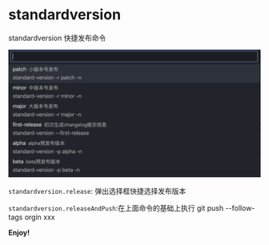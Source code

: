 # standardversion

standardversion 快捷发布命令

![select](https://raw.githubusercontent.com/namehu/vscode-extension-standardVersion/master/docs/select.png)

`standardversion.release`: 弹出选择框快捷选择发布版本

`standardversion.releaseAndPush`:在上面命令的基础上执行 git push --follow-tags orgin xxx

**Enjoy!**
